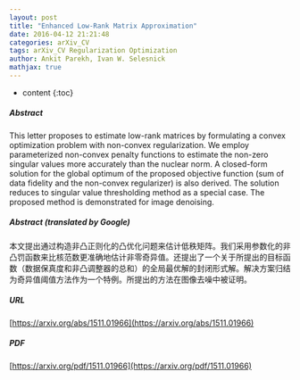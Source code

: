 ```yaml
---
layout: post
title: "Enhanced Low-Rank Matrix Approximation"
date: 2016-04-12 21:21:48
categories: arXiv_CV
tags: arXiv_CV Regularization Optimization
author: Ankit Parekh, Ivan W. Selesnick
mathjax: true
---
```


* content
{:toc}

##### Abstract
This letter proposes to estimate low-rank matrices by formulating a convex optimization problem with non-convex regularization. We employ parameterized non-convex penalty functions to estimate the non-zero singular values more accurately than the nuclear norm. A closed-form solution for the global optimum of the proposed objective function (sum of data fidelity and the non-convex regularizer) is also derived. The solution reduces to singular value thresholding method as a special case. The proposed method is demonstrated for image denoising.

##### Abstract (translated by Google)
本文提出通过构造非凸正则化的凸优化问题来估计低秩矩阵。我们采用参数化的非凸罚函数来比核范数更准确地估计非零奇异值。还提出了一个关于所提出的目标函数（数据保真度和非凸调整器的总和）的全局最优解的封闭形式解。解决方案归结为奇异值阈值方法作为一个特例。所提出的方法在图像去噪中被证明。

##### URL
[https://arxiv.org/abs/1511.01966](https://arxiv.org/abs/1511.01966)

##### PDF
[https://arxiv.org/pdf/1511.01966](https://arxiv.org/pdf/1511.01966)

